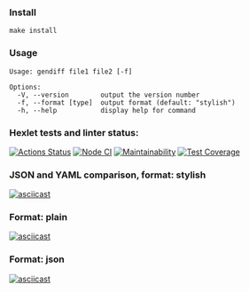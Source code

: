 ### Install
```
make install
```

### Usage
```
Usage: gendiff file1 file2 [-f]

Options:
  -V, --version        output the version number
  -f, --format [type]  output format (default: "stylish")
  -h, --help           display help for command
```

### Hexlet tests and linter status:
[![Actions Status](https://github.com/blednovski/frontend-project-lvl2/workflows/hexlet-check/badge.svg)](https://github.com/blednovski/frontend-project-lvl2/actions) [![Node CI](https://github.com/blednovski/frontend-project-lvl2/actions/workflows/nodejs.yml/badge.svg)](https://github.com/blednovski/frontend-project-lvl2/actions/workflows/nodejs.yml) [![Maintainability](https://api.codeclimate.com/v1/badges/ae6f3b43e23e7be20491/maintainability)](https://codeclimate.com/github/blednovski/frontend-project-lvl2/maintainability) [![Test Coverage](https://api.codeclimate.com/v1/badges/ae6f3b43e23e7be20491/test_coverage)](https://codeclimate.com/github/blednovski/frontend-project-lvl2/test_coverage)

### JSON and YAML comparison, format: stylish
[![asciicast](https://asciinema.org/a/kVnbm2LpVAiC1RPFvmTfgJhel.svg)](https://asciinema.org/a/kVnbm2LpVAiC1RPFvmTfgJhel)
### Format: plain
[![asciicast](https://asciinema.org/a/yPlQ9uYVQUrahdLgzHDaKUucX.svg)](https://asciinema.org/a/yPlQ9uYVQUrahdLgzHDaKUucX)
### Format: json
[![asciicast](https://asciinema.org/a/U8umHLZlirfBdOv6YU8fIWG6l.svg)](https://asciinema.org/a/U8umHLZlirfBdOv6YU8fIWG6l)